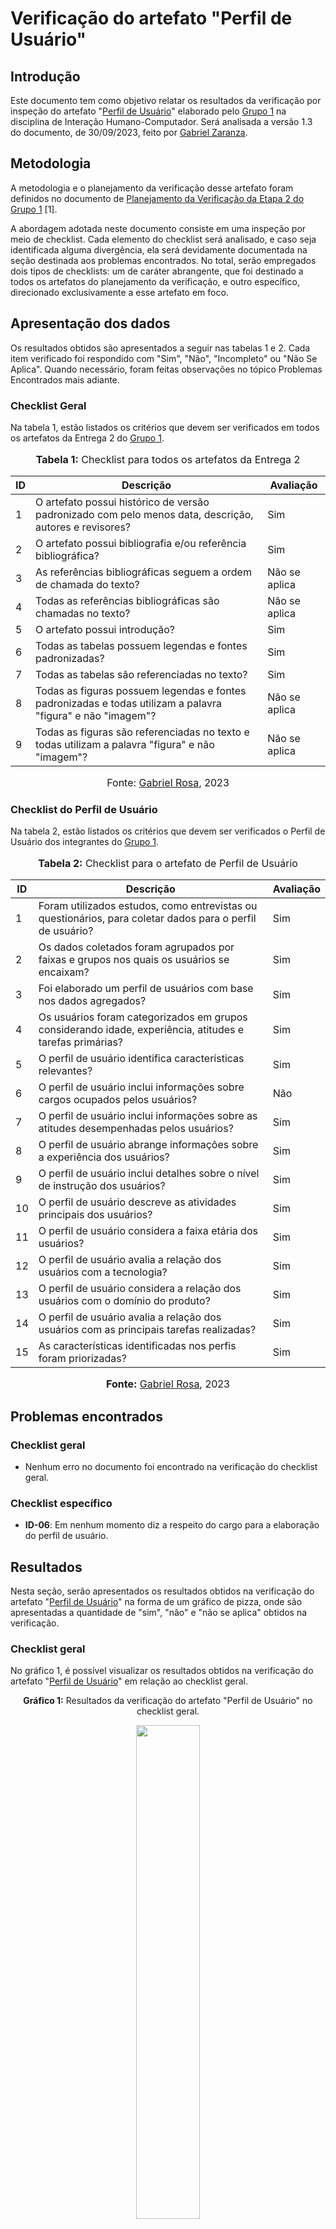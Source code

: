 # Verificação do artefato "Perfil de Usuário"

## Introdução

Este documento tem como objetivo relatar os resultados da verificação por inspeção do artefato "[Perfil de Usuário](https://interacao-humano-computador.github.io/2023.2-NotaLegal/analise%20de%20requisitos/perfil_usuario/)" elaborado pelo [Grupo 1](https://interacao-humano-computador.github.io/2023.2-NotaLegal/) na disciplina de Interação Humano-Computador. Será analisada a versão 1.3 do documento, de 30/09/2023, feito por [Gabriel Zaranza](https://github.com/GZaranza).

## Metodologia

A metodologia e o planejamento da verificação desse artefato foram definidos no documento de [Planejamento da Verificação da Etapa 2 do Grupo 1](https://github.com/Interacao-Humano-Computador/2023.2-NotaLegal/blob/main/docs/verificacao/Grupo-01/Entrega-02/planejamento-verificacao-e2-grupo1.md) [1].

A abordagem adotada neste documento consiste em uma inspeção por meio de checklist. Cada elemento do checklist será analisado, e caso seja identificada alguma divergência, ela será devidamente documentada na seção destinada aos problemas encontrados. No total, serão empregados dois tipos de checklists: um de caráter abrangente, que foi destinado a todos os artefatos do planejamento da verificação, e outro específico, direcionado exclusivamente a esse artefato em foco.

## Apresentação dos dados

Os resultados obtidos são apresentados a seguir nas tabelas 1 e 2. Cada item verificado foi respondido com "Sim", "Não", "Incompleto" ou "Não Se Aplica". Quando necessário, foram feitas observações no tópico Problemas Encontrados mais adiante.


### Checklist Geral

Na tabela 1, estão listados os critérios que devem ser verificados em todos os artefatos da Entrega 2 do [Grupo 1](https://interacao-humano-computador.github.io/2023.2-NotaLegal/).


<div align="center">
<font size="3"><p style="text-align: center"><b>Tabela 1:</b> Checklist para todos os artefatos da Entrega 2</p></font>

<table>
  <thead>
    <tr>
      <th>ID</th>
      <th>Descrição</th>
      <th>Avaliação</th>
    </tr>
  </thead>
  <tbody>
    <tr>
      <td>1</td>
      <td>O artefato possui histórico de versão padronizado com pelo menos data, descrição, autores e revisores?</td>
      <td>Sim</td>
    </tr>
    <tr>
      <td>2</td>
      <td>O artefato possui bibliografia e/ou referência bibliográfica?</td>
      <td>Sim</td>
    </tr>
    <tr>
      <td>3</td>
      <td>As referências bibliográficas seguem a ordem de chamada do texto?</td>
      <td>Não se aplica</td>
    </tr>
    <tr>
      <td>4</td>
      <td>Todas as referências bibliográficas são chamadas no texto?</td>
      <td>Não se aplica</td>
    </tr>
    <tr>
      <td>5</td>
      <td>O artefato possui introdução?</td>
      <td>Sim</td>
    </tr>
    <tr>
      <td>6</td>
      <td>Todas as tabelas possuem legendas e fontes padronizadas?</td>
      <td>Sim</td>
    </tr>
    <tr>
      <td>7</td>
      <td>Todas as tabelas são referenciadas no texto?</td>
      <td>Sim</td>
    </tr>
    <tr>
      <td>8</td>
      <td>Todas as figuras possuem legendas e fontes padronizadas e todas utilizam a palavra "figura" e não "imagem"?</td>
      <td>Não se aplica</td>
    </tr>
    <tr>
      <td>9</td>
      <td>Todas as figuras são referenciadas no texto e todas utilizam a palavra "figura" e não "imagem"?</td>
      <td>Não se aplica</td>
    </tr>
  </tbody>
</table>

<font size="3"><p style="text-align: center">Fonte: <a href="https://github.com/gabrielrosa09">Gabriel Rosa</a>, 2023</p></font>
</div>

### Checklist do Perfil de Usuário

Na tabela 2, estão listados os critérios que devem ser verificados o Perfil de Usuário dos integrantes do [Grupo 1](https://interacao-humano-computador.github.io/2023.2-NotaLegal/).

<div align="center">
<font size="3"><p style="text-align: center"><b>Tabela 2:</b> Checklist para o artefato de Perfil de Usuário</p></font>

<table>
  <thead>
    <tr>
      <th>ID</th>
      <th>Descrição</th>
      <th>Avaliação</th>
    </tr>
  </thead>
  <tbody>
    <tr>
      <td>1</td>
      <td>Foram utilizados estudos, como entrevistas ou questionários, para coletar dados para o perfil de usuário?</td>
      <td>Sim</td>
    </tr>
    <tr>
      <td>2</td>
      <td>Os dados coletados foram agrupados por faixas e grupos nos quais os usuários se encaixam?</td>
      <td>Sim</td>
    </tr>
    <tr>
      <td>3</td>
      <td>Foi elaborado um perfil de usuários com base nos dados agregados?</td>
      <td>Sim</td>
    </tr>
    <tr>
      <td>4</td>
      <td>Os usuários foram categorizados em grupos considerando idade, experiência, atitudes e tarefas primárias?</td>
      <td>Sim</td>
    </tr>
    <tr>
      <td>5</td>
      <td>O perfil de usuário identifica características relevantes?</td>
      <td>Sim</td>
    </tr>
    <tr>
      <td>6</td>
      <td>O perfil de usuário inclui informações sobre cargos ocupados pelos usuários?</td>
      <td>Não</td>
    </tr>
    <tr>
      <td>7</td>
      <td>O perfil de usuário inclui informações sobre as atitudes desempenhadas pelos usuários?</td>
      <td>Sim</td>
    </tr>
    <tr>
      <td>8</td>
      <td>O perfil de usuário abrange informações sobre a experiência dos usuários?</td>
      <td>Sim</td>
    </tr>
    <tr>
      <td>9</td>
      <td>O perfil de usuário inclui detalhes sobre o nível de instrução dos usuários?</td>
      <td>Sim</td>
    </tr>
    <tr>
      <td>10</td>
      <td>O perfil de usuário descreve as atividades principais dos usuários?</td>
      <td>Sim</td>
    </tr>
    <tr>
      <td>11</td>
      <td>O perfil de usuário considera a faixa etária dos usuários?</td>
      <td>Sim</td>
    </tr>
    <tr>
      <td>12</td>
      <td>O perfil de usuário avalia a relação dos usuários com a tecnologia?</td>
      <td>Sim</td>
    </tr>
    <tr>
      <td>13</td>
      <td>O perfil de usuário considera a relação dos usuários com o domínio do produto?</td>
      <td>Sim</td>
    </tr>
    <tr>
      <td>14</td>
      <td>O perfil de usuário avalia a relação dos usuários com as principais tarefas realizadas?</td>
      <td>Sim</td>
    </tr>
    <tr>
      <td>15</td>
      <td>As características identificadas nos perfis foram priorizadas?</td>
      <td>Sim</td>
    </tr>
  </tbody>
</table>

<font size="3"><p style="text-align: center"><b>Fonte:</b> <a href="https://github.com/gabrielrosa09">Gabriel Rosa</a>, 2023</p></font>
</div>

## Problemas encontrados

### Checklist geral

- Nenhum erro no documento foi encontrado na verificação do checklist geral.

### Checklist específico

- **ID-06**: Em nenhum momento diz a respeito do cargo para a elaboração do perfil de usuário.

## Resultados

Nesta seção, serão apresentados os resultados obtidos na verificação do artefato "[Perfil de Usuário](https://interacao-humano-computador.github.io/2023.2-NotaLegal/analise%20de%20requisitos/perfil_usuario/)" na forma de um gráfico de pizza, onde são apresentadas a quantidade de "sim", "não" e "não se aplica" obtidos na verificação.

### Checklist geral

No gráfico 1, é possível visualizar os resultados obtidos na verificação do artefato "[Perfil de Usuário](https://interacao-humano-computador.github.io/2023.2-NotaLegal/analise%20de%20requisitos/perfil_usuario/)" em relação ao checklist geral.

<div align="center">
  <p><b>Gráfico 1:</b> Resultados da verificação do artefato "Perfil de Usuário" no checklist geral.</p>

  <img src="https://github.com/Interacao-Humano-Computador/2023.2-NotaLegal/blob/main/docs/imagens/verificacao_gabriel_rosa/Geral/Geral%20-%20Perfil%20Usuário.png?raw=true" style="width: 45%;">

<p><b>Fonte:</b> Gabriel Rosa, 2023.</p>
</div>

### Checklist específico

No gráfico 2, é possível visualizar os resultados obtidos na verificação do artefato "[Perfil de Usuário](https://interacao-humano-computador.github.io/2023.2-NotaLegal/analise%20de%20requisitos/perfil_usuario/)" em relação ao checklist específico.

<div align="center">
  <p><b>Gráfico 2:</b> Resultados da verificação do artefato "Perfil de Usuário" no checklist específico.</p>

  <img src="https://github.com/Interacao-Humano-Computador/2023.2-NotaLegal/blob/main/docs/imagens/verificacao_gabriel_rosa/Específico/Específico%20-%20Perfil%20do%20Usuário.png?raw=true" style="width: 45%;">

<p><b>Fonte:</b> Gabriel Rosa, 2023.</p>

</div>

## Referências Bibliográficas

> [1] FAGAN, Michael E. Design and Code Inspections to Reduce Errors in Program Development. 1976.

## Bibliografia

> NOTA LEGAL, [Perfil do Usuário](https://interacao-humano-computador.github.io/2023.2-NotaLegal/analise%20de%20requisitos/perfil_usuario/), FGA, GAMA, 2023. Acesso em: 26 de novembro de 2023.

## Histórico de Versões

| Versão | Data   | Descrição     | Autor     |  Revisor        |
| :----: | ------ | ------------- | --------- | :-------------: |
| `1.0`  | 25/11/2023 | Criação do documento  | [Gabriel Rosa](https://github.com/gabrielrosa09)| [Izabella Alves](https://github.com/izabellaalves) |